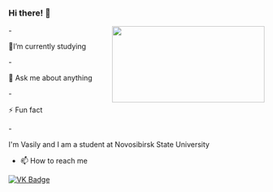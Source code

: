 ### Hi there! 👋

<body>
<img src="https://media.giphy.com/media/ToMjGpyHdJiioVfdtK0/giphy.gif" align="right" width="300" height="150" />
- <p> 🌱I’m currently studying </p>
- <p> 💬 Ask me about anything </p>
- <p> ⚡ Fun fact </p>
</body>

<div>
-<p> I'm Vasily and I am a student at Novosibirsk State University </p>
</div>

- <p> 📫 How to reach me </p>
<div id="badges">
  <a href="https://vk.com/vasiliykrukovskiy">
    <img src=https://img.shields.io/badge/VK-blue alt="VK Badge"/>
  </a>
</div>  



